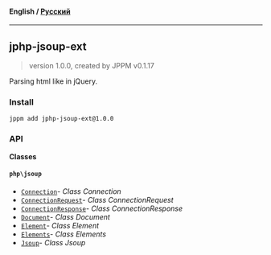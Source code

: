 #### **English** / [Русский](README.ru.md)

---

## jphp-jsoup-ext
> version 1.0.0, created by JPPM v0.1.17

Parsing html like in jQuery.

### Install
```
jppm add jphp-jsoup-ext@1.0.0
```

### API
**Classes**

#### `php\jsoup`

- [`Connection`](https://github.com/jphp-compiler/jphp/blob/master/exts/jphp-jsoup-ext/api-docs/classes/php/jsoup/Connection.md)- _Class Connection_
- [`ConnectionRequest`](https://github.com/jphp-compiler/jphp/blob/master/exts/jphp-jsoup-ext/api-docs/classes/php/jsoup/ConnectionRequest.md)- _Class ConnectionRequest_
- [`ConnectionResponse`](https://github.com/jphp-compiler/jphp/blob/master/exts/jphp-jsoup-ext/api-docs/classes/php/jsoup/ConnectionResponse.md)- _Class ConnectionResponse_
- [`Document`](https://github.com/jphp-compiler/jphp/blob/master/exts/jphp-jsoup-ext/api-docs/classes/php/jsoup/Document.md)- _Class Document_
- [`Element`](https://github.com/jphp-compiler/jphp/blob/master/exts/jphp-jsoup-ext/api-docs/classes/php/jsoup/Element.md)- _Class Element_
- [`Elements`](https://github.com/jphp-compiler/jphp/blob/master/exts/jphp-jsoup-ext/api-docs/classes/php/jsoup/Elements.md)- _Class Elements_
- [`Jsoup`](https://github.com/jphp-compiler/jphp/blob/master/exts/jphp-jsoup-ext/api-docs/classes/php/jsoup/Jsoup.md)- _Class Jsoup_